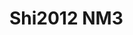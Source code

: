 # Shi2012 NM3
<a name="material" />
<script type="application/ld+json">

  {
    "@context": "https://schema.org/",
    "@type": "ChemicalSubstance",
    "http://purl.org/dc/terms/conformsTo":
      {
        "@type": "CreativeWork",
        "@id": "https://bioschemas.org/profiles/ChemicalSubstance/0.4-RELEASE/"
      },
    "@id": "https://egonw.github.io/nanowiki/nanowiki143.html#material",
    "name": "Shi2012 NM3",
    "sameAs: "http://127.0.0.1/mediawiki/index.php/Special:URIResolver/Shi2012_NM3"
  }
</script>

